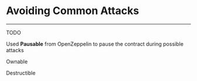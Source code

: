 # Avoiding Common Attacks

***

TODO

Used **Pausable** from OpenZeppelin to pause the contract during possible attacks

Ownable

Destructible 
